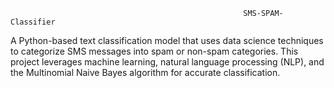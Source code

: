                                                         SMS-SPAM-Classifier
A Python-based text classification model that uses data science techniques to categorize SMS messages into spam or non-spam categories. This project leverages machine learning, natural language processing (NLP), and the Multinomial Naive Bayes algorithm for accurate classification.
